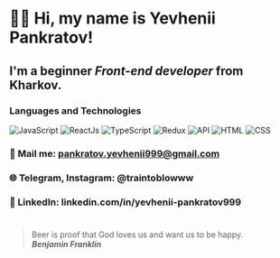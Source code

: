 # 👋🏻 Hi, my name is **Yevhenii Pankratov**!
## I'm a beginner *Front-end developer* from Kharkov.

### Languages and Technologies 
![JavaScript](https://img.shields.io/badge/-JavaScript-090909?style=for-the-badge&logo=JavaScript)
![ReactJs](https://img.shields.io/badge/-ReactJs-090909?style=for-the-badge&logo=React)
![TypeScript](https://img.shields.io/badge/-TypeScript-090909?style=for-the-badge&logo=TypeScript)
![Redux](https://img.shields.io/badge/-Redux-090909?style=for-the-badge&logo=Redux)
![API](https://img.shields.io/badge/-REST&#032;API-090909?style=for-the-badge)
![HTML](https://img.shields.io/badge/-HTML-090909?style=for-the-badge&logo=html5)
![CSS](https://img.shields.io/badge/-CSS-090909?style=for-the-badge&logo=css3)
### 📧 Mail me: pankratov.yevhenii999@gmail.com
### 🌐 Telegram, Instagram: @traintoblowww
### 🔗 LinkedIn: linkedin.com/in/yevhenii-pankratov999
#
> Beer is proof that God loves us and want us to be happy. <br/>
> ***Benjamin Franklin***
> 

